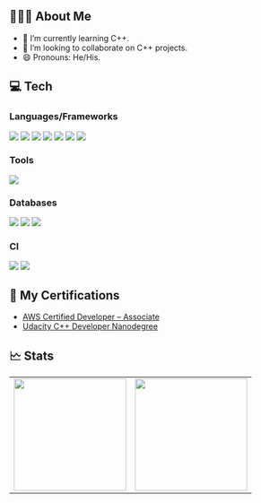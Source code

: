 ## 👨🏻‍💻 About Me

- 🌱 I’m currently learning C++.
- 👯 I’m looking to collaborate on C++ projects.
- 😄 Pronouns: He/His.

## 💻 Tech

### Languages/Frameworks
<img src="https://img.shields.io/badge/node.js%20-%2343853D.svg?&style=for-the-badge&logo=node.js&logoColor=white"/>

<img src="https://img.shields.io/badge/javascript%20-%23323330.svg?&style=for-the-badge&logo=javascript&logoColor=%23F7DF1E"/>

<img src="https://img.shields.io/badge/typescript%20-%23007ACC.svg?&style=for-the-badge&logo=typescript&logoColor=white"/>

<img src="https://img.shields.io/badge/react%20-%2320232a.svg?&style=for-the-badge&logo=react&logoColor=%2361DAFB"/>

<img src="https://img.shields.io/badge/nextjs%20-%2320232a.svg?&style=for-the-badge&logoColor=%2361DAFB"/>

<img src="https://img.shields.io/badge/c++%20-%2343853D.svg?&style=for-the-badge&logo=cpp&logoColor=white"/>

<img src="https://img.shields.io/badge/c%23%20-%23239120.svg?&style=for-the-badge&logo=c-sharp&logoColor=white"/>

### Tools
<img src="https://img.shields.io/badge/github%20-%23121011.svg?&style=for-the-badge&logo=github&logoColor=white"/>

### Databases 
<img src="https://img.shields.io/badge/mysql-%2300f.svg?&style=for-the-badge&logo=mysql&logoColor=white"/>

<img src ="https://img.shields.io/badge/postgres-%23316192.svg?&style=for-the-badge&logo=postgresql&logoColor=white"/>

<img src ="https://img.shields.io/badge/dynamodb-%23316192.svg?&style=for-the-badge&logoColor=white"/>

### CI
<img src="https://img.shields.io/badge/CIRCLECI%20-%23161616.svg?&style=for-the-badge&logo=circleci&logoColor=white"/>

<img src="https://img.shields.io/badge/JENKINS%20-%23161616.svg?&style=for-the-badge&logo=jenkins&logoColor=white"/>

## 📜 My Certifications

- [AWS Certified Developer – Associate](https://www.youracclaim.com/badges/1f70f1af-95f8-4934-b5b5-dd4e197b2bbc/public_url)
- [Udacity C++ Developer Nanodegree](https://confirm.udacity.com/3P5XRFDW)

## 🗠 Stats

| | | 
|:-------------------------:|:-------------------------:|
|<img style="height: 200px;" src="https://github-readme-stats.vercel.app/api?username=rosborne132&show_icons=true&hide=issues&bg_color=304,22c1c3,d8fb2e&text_color=fff&title_color=fff&icon_color=fff" /> |<img  style="height: 200px;" src="https://github-readme-stats.vercel.app/api/top-langs/?username=rosborne132&bg_color=304,22c1c3,d8fb2e&text_color=fff&title_color=fff&icon_color=fff&layout=compact" /> |
